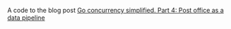 A code to the blog post [Go concurrency simplified. Part 4: Post office as a data pipeline](https://n0rdy.foo/posts/20231221/go-data-pipeline/)